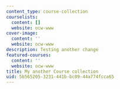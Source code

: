 ```yaml
---
content_type: course-collection
courselists:
  content: []
  website: ocw-www
cover-image:
  content: ''
  website: ocw-www
description: Testing another change
featured-courses:
  content: ''
  website: ocw-www
title: My another Course collection
uid: 5b565205-3231-441b-bc09-44a774fcca65
---
```


